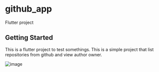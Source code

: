 
# github_app

Flutter project

## Getting Started

This is a flutter project to test somethings.
This is a simple project that list repositories from github and view author owner.

![image](https://user-images.githubusercontent.com/5117106/154573634-34a5351e-c383-417c-b68f-12a4ee630cfb.png)


